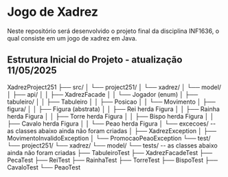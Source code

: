 # Jogo de Xadrez
Neste repositório será desenvolvido o projeto  final da disciplina INF1636,  o qual consiste em um jogo de xadrez em Java.

## Estrutura Inicial do Projeto - atualização 11/05/2025

XadrezProject251
├── src/
│   └── project251/
│       └── xadrez/
│           └── model/
│               ├── api/
│               │   ├── XadrezFacade
│               │   └── Jogador (enum)
│               ├── tabuleiro/
│               │   ├── Tabuleiro
│               │   ├── Posicao
│               │   └── Movimento
│               ├── figura/
│               │   ├── Figura (abstrata)
│               │   ├── Rei herda Figura
│               │   ├── Rainha herda Figura
│               │   ├── Torre herda Figura
│               │   ├── Bispo herda Figura
│               │   ├── Cavalo herda Figura
│               │   └── Peao herda Figura
│               └── excecoes/ -- as classes abaixo ainda não foram criadas
│                   ├── XadrezException
│                   ├── MovimentoInvalidoException
│                   └── PromocaoPeaoException
└── test/
    └── project251/
        └── xadrez/
            └── model/
                └── tests/ -- as classes abaixo ainda não foram criadas
                    ├── TabuleiroTest
                    ├── XadrezFacadeTest
                    ├── PecaTest
                    ├── ReiTest
                    ├── RainhaTest
                    ├── TorreTest
                    ├── BispoTest
                    ├── CavaloTest
                    └── PeaoTest

